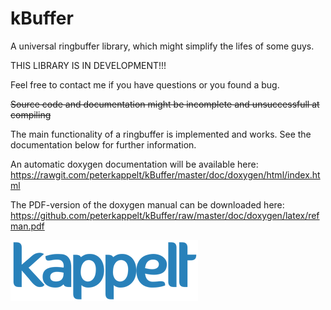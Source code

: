 # kBuffer #
A universal ringbuffer library, which might simplify the lifes of some guys.

THIS LIBRARY IS IN DEVELOPMENT!!!

Feel free to contact me if you have questions or you found a bug.

~~Source code and documentation might be incomplete and unsuccessfull at compiling~~

The main functionality of a ringbuffer is implemented and works. See the documentation below for further information.

An automatic doxygen documentation will be available here: https://rawgit.com/peterkappelt/kBuffer/master/doc/doxygen/html/index.html

The PDF-version of the doxygen manual can be downloaded here: https://github.com/peterkappelt/kBuffer/raw/master/doc/doxygen/latex/refman.pdf

![Kappelt Logo](/doc/kappelt-logo.png)